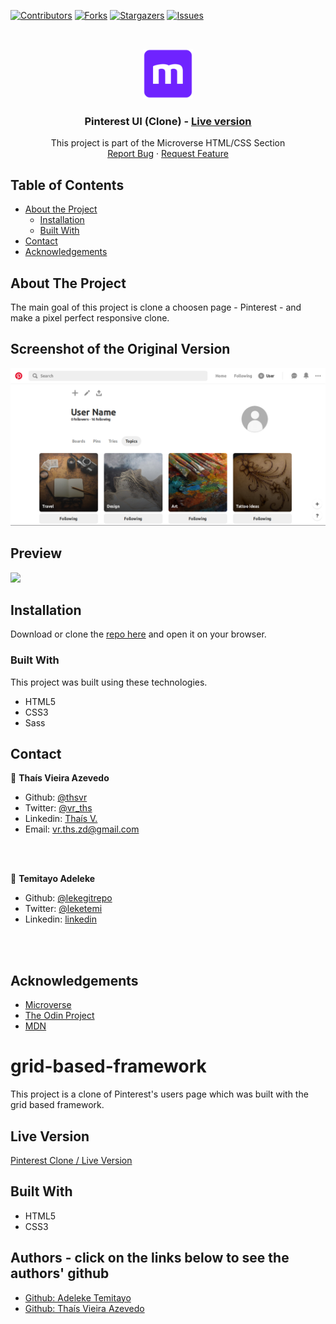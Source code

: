 
[![Contributors][contributors-shield]][contributors-url]
[![Forks][forks-shield]][forks-url]
[![Stargazers][stars-shield]][stars-url]
[![Issues][issues-shield]][issues-url]

<!-- PROJECT LOGO -->
<br />
<p align="center">
  <a href="https://github.com/lekegitrepo/grid-based-framework">
    <img src="assets/images/mLogo.png" alt="Logo" width="80" height="80">
  </a>

  <h3 align="center">Pinterest UI (Clone) -
  <a href='https://raw.githack.com/lekegitrepo/grid-based-framework/main-content/index.html'> Live version</a></h3>

  <p align="center">
    This project is part of the Microverse HTML/CSS Section
    <br />
    <a href="https://github.com/lekegitrepo/grid-based-framework/issues">Report Bug</a>
    ·
    <a href="https://github.com/lekegitrepo/grid-based-framework/issues">Request Feature</a>
  </p>
</p>

<!-- TABLE OF CONTENTS -->

## Table of Contents

- [About the Project](#about-the-project)
  - [Installation](#installation)
  - [Built With](#built-with)
- [Contact](#contact)
- [Acknowledgements](#acknowledgements)

<!-- ABOUT THE PROJECT -->

## About The Project

The main goal of this project is clone a choosen page - Pinterest - and make a pixel perfect responsive clone.

## Screenshot of the Original Version
![screenshot](assets/images/print1.png)


## Preview

![](assets/images/pinterest.gif)

<!-- ABOUT THE PROJECT -->

## Installation

Download or clone the [repo here](https://github.com/lekegitrepo/grid-based-framework) and open it on your browser.

### Built With

This project was built using these technologies.

- HTML5
- CSS3
- Sass

<!-- CONTACT -->

## Contact

👤 **Thaís Vieira Azevedo**

- Github: [@thsvr](https://github.com/thsvr)
- Twitter: [@vr_ths](https://twitter.com/vr_ths)
- Linkedin: [Thaís V.](https://www.linkedin.com/in/vr-ths-zd/)
- Email: [vr.ths.zd@gmail.com](vr.ths.zd@gmail.com)

<br />
<br />

👤 **Temitayo Adeleke**

-   Github: [@lekegitrepo](https://github.com/lekegitrepo)
-   Twitter: [@leketemi](https://twitter.com/leketemi)
-   Linkedin: [linkedin](https://www.linkedin.com/in/adeleke-temitayo-a69125188/)

<br />
<br />

<!-- ACKNOWLEDGEMENTS -->

## Acknowledgements

- [Microverse](https://www.microverse.org/)
- [The Odin Project](https://www.theodinproject.com/)
- [MDN](https://developer.mozilla.org/en-US/docs/Web/JavaScript)

<!-- MARKDOWN LINKS & IMAGES -->
<!-- https://www.markdownguide.org/basic-syntax/#reference-style-links -->

[contributors-shield]: https://img.shields.io/github/contributors/lekegitrepo/grid-based-framework-clone.svg?style=flat-square
[contributors-url]: https://github.com/lekegitrepo/grid-based-framework/graphs/contributors
[forks-shield]: https://img.shields.io/github/forks/lekegitrepo/grid-based-framework.svg?style=flat-square
[forks-url]: https://github.com/lekegitrepo/grid-based-framework/network/members
[stars-shield]: https://img.shields.io/github/stars/lekegitrepo/grid-based-framework.svg?style=flat-square
[stars-url]: https://github.com/lekegitrepo/grid-based-framework/stargazers
[issues-shield]: https://img.shields.io/github/issues/lekegitrepo/grid-based-framework.svg?style=flat-square
[issues-url]: https://github.com/lekegitrepo/grid-based-framework
[product-screenshot]: img/screenshot.PNG

# grid-based-framework

This project is a clone of Pinterest's users page which was built with the grid based framework.

## Live Version

<a href=""> Pinterest Clone / Live Version</a>



## Built With

* HTML5
* CSS3

## Authors - click on the links below to see the authors' github

* <a href="https://github.com/lekegitrepo"> Github: Adeleke Temitayo</a>
* <a href="https://github.com/thsvr"> Github: Thaís Vieira Azevedo</a>
